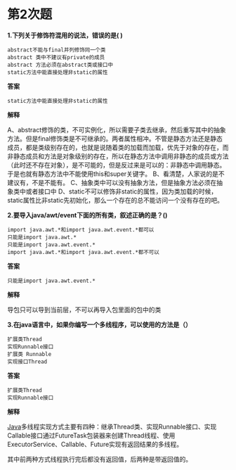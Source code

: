 # 第2次题

**1.下列关于修饰符混用的说法，错误的是( )**

```
abstract不能与final并列修饰同一个类
abstract 类中不建议有private的成员
abstract 方法必须在abstract类或接口中
static方法中能直接处理非static的属性
```

**答案**

```
static方法中能直接处理非static的属性
```

**解释**

A、abstract修饰的类，不可实例化，所以需要子类去继承，然后重写其中的抽象方法。但是final修饰类是不可继承的。两者属性相冲。不管是静态方法还是静态成员，都是类级别存在的，也就是说随着类的加载而加载，优先于对象的存在，而非静态成员和方法是对象级别的存在，所以在静态方法中调用非静态的成员或方法（此时还不存在对象），是不可能的，但是反过来是可以的：非静态中调用静态。于是也就有静态方法中不能使用this和super关键字。
B、看清楚，人家说的是不建议有，不是不能有。
C、抽象类中可以没有抽象方法，但是抽象方法必须在抽象类中或者接口中
D、static不可以修饰非static的属性，因为类加载的时候，static属性比非static先初始化，那么一个存在的总不能访问一个没有存在的吧。



**2.要导入java/awt/event下面的所有类，叙述正确的是？()**

```
import java.awt.*和import java.awt.event.*都可以
只能是import java.awt.*
只能是import java.awt.event.*
import java.awt.*和import java.awt.event.*都不可以
```

**答案**

```
只能是import java.awt.event.*
```

**解释**

导包只可以导到当前层，不可以再导入包里面的包中的类



**3.在java语言中，如果你编写一个多线程序，可以使用的方法是（）**

```
扩展类Thread
实现Runnable接口
扩展类 Runnable
实现接口Thread
```

**答案**

```
扩展类Thread
实现Runnable接口
```

**解释**

[Java](http://lib.csdn.net/base/javaee)多线程实现方式主要有四种：继承Thread类、实现Runnable接口、实现Callable接口通过FutureTask包装器来创建Thread线程、使用ExecutorService、Callable、Future实现有返回结果的多线程。

其中前两种方式线程执行完后都没有返回值，后两种是带返回值的。





